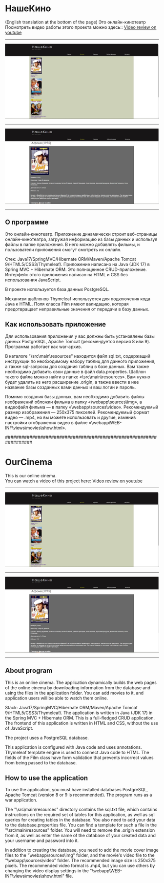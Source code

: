 # НашеКино

(English translation at the bottom of the page)
Это онлайн-кинотеатр <br />
Посмотреть видео работы этого проекта можно здесь::
<a href="https://youtu.be/0udewm455hM">Video review on youtube</a>
***
<img src=https://github.com/yakovitalik/ourcinema/blob/master/screen1.jpg>

***

<img src=https://github.com/yakovitalik/ourcinema/blob/master/screen2.jpg>

***
## О программе
Это онлайн-кинотеатр.
Приложение динамически строит веб-страницы онлайн-кинотеатра, загружая информацию из базы данных и используя файлы в папке приложения.
В него можно добавлять фильмы, и пользователи приложения смогут смотреть их онлайн.

Стек: Java17/SpringMVC/Hibernate ORM/Maven/Apache Tomcat 9/HTML5/CSS3/Thymeleaf/.
Приложение написано на Java (JDK 17) в Spring MVC + Hibernate ORM.
Это полноценное CRUD-приложение.
Интерфейс этого приложения написан на HTML и CSS без использования JavaScript.

В проекте используется база данных PostgreSQL.

Механизм шаблонов Thymeleaf используется для подключения кода Java к HTML.
Поля класса Film имеют валидацию, которая предотвращает
неправильные значения от передачи в базу данных.


## Как использовать приложение
Для использования приложения у вас должны быть установлены базы данных PostgreSQL,
Apache Tomcat (рекомендуется версия 8 или 9).
Программа работает как war-архив.

В каталоге "\src\main\resources" находится файл sql.txt, содержащий инструкции по необходимому набору таблиц для данного приложения, а также sql-запросы для создания таблиц в базе данных.
Вам также необходимо добавить свои данные в файл data.properties.
Шаблон такого файла можно найти в папке «\src\main\resources». Вам нужно будет удалить из него расширение .origin, а также ввести в нее название базы созданных вами данных и ваш логин и пароль.

Помимо создания базы данных, вам необходимо добавить файлы изображений обложки фильма в папку «\webapp\sources\img», а видеофайл фильма — в папку «\webapp\sources\video».
Рекомендуемый размер изображения — 250x375 пикселей.
Рекомендуемый формат видео — .mp4, но вы можете использовать и другие, изменив настройки отображения видео в файле «\webapp\WEB-INF\views\movies\show.html».

##################################################################

# OurCinema
This is our online cinema. <br />
You can watch a video of this project here:
<a href="https://youtu.be/0udewm455hM">Video review on youtube</a>
***
<img src=https://github.com/yakovitalik/ourcinema/blob/master/screen1.jpg>

***

<img src=https://github.com/yakovitalik/ourcinema/blob/master/screen2.jpg>

***
## About program
This is an online cinema.
The application dynamically builds the web pages of the online cinema by downloading information from the database and using the files in the application folder. 
You can add movies to it, and application users will be able to watch them online.

Stack: Java17/SpringMVC/Hibernate ORM/Maven/Apache Tomcat 9/HTML5/CSS3/Thymeleaf/.
The application is written in Java (JDK 17) in the Spring MVC + Hibernate ORM.
This is a full-fledged CRUD application.
The frontend of this application is written in HTML and CSS, without the use of JavaScript.

The project uses a PostgreSQL database.

This application is configured with Java code and uses annotations.
Thymeleaf template engine is used to connect Java code to HTML.
The fields of the Film class have form validation that prevents
incorrect values from being passed to the database.
## How to use the application
To use the application, you must have installed databases PostgreSQL, 
Apache Tomcat  (version 8 or 9 is recommended).
The program runs as a war application.

The "\src\main\resources" directory contains the sql.txt file, which contains instructions on the required set of tables for this application, as well as sql queries for creating tables in the database.
You also need to add your data to the database.properties file.
You can find a template for such a file in the "\src\main\resources" folder. You will need to remove the .origin extension from it, as well as enter the name of the database of your created data and your username and password into it.

In addition to creating the database, you need to add the movie cover image files to the "\webapp\sources\img" folder, and the movie's video file to the "\webapp\sources\video" folder.
The recommended image size is 250x375 pixels.
The recommended video format is .mp4, but you can use others by changing the video display settings in the "\webapp\WEB-INF\views\movies\show.html" file.
